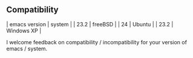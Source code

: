 ## Compatibility ##

| emacs version | system |
| 23.2          | freeBSD |
| 24            | Ubuntu |
| 23.2          | Windows XP |

I welcome feedback on compatibility / incompatibility for your version of emacs / system.